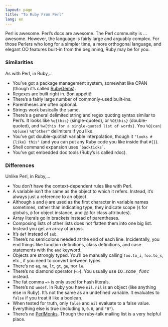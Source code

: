 ```yaml
---
layout: page
title: "To Ruby From Perl"
lang: en
---
```


Perl is awesome. Perl’s docs are awesome. The Perl community is …
awesome. However, the language is fairly large and arguably complex. For
those Perlers who long for a simpler time, a more orthogonal language,
and elegant OO features built-in from the beginning, Ruby may be for
you.

### Similarities

As with Perl, in Ruby,...

* You’ve got a package management system, somewhat like CPAN (though
  it’s called [RubyGems][1]).
* Regexes are built right in. Bon appétit!
* There’s a fairly large number of commonly-used built-ins.
* Parentheses are often optional.
* Strings work basically the same.
* There’s a general delimited string and regex quoting syntax similar to
  Perl’s. It looks like `%q{this}` (single-quoted), or
  `%Q{this}` (double-quoted), and `%w{this for a single-quoted list of words}`.
  You `%Q|can|` `%Q(use)` `%Q^other^` delimiters if you like.
* You’ve got double-quotish variable interpolation, though it `"looks
  #{like} this"` (and you can put any Ruby code you like inside that
  `#{}`).
* Shell command expansion uses `` `backticks` ``.
* You’ve got embedded doc tools (Ruby’s is called rdoc).

### Differences

Unlike Perl, in Ruby,...

* You don’t have the context-dependent rules like with Perl.
* A variable isn’t the same as the object to which it refers. Instead,
  it’s always just a reference to an object.
* Although `$` and `@` are used as the first character in
  variable names sometimes, rather than indicating type, they indicate
  scope (`$` for globals, `@` for object instance, and
  `@@` for class attributes).
* Array literals go in brackets instead of parentheses.
* Composing lists of other lists does not flatten them into one big
  list. Instead you get an array of arrays.
* It’s `def` instead of `sub`.
* There’s no semicolons needed at the end of each line. Incidentally,
  you end things like function definitions, class definitions, and case
  statements with the `end` keyword.
* Objects are strongly typed. You’ll be manually calling `foo.to_i`,
  `foo.to_s`, etc., if you need to convert between types.
* There’s no `eq`, `ne`, `lt`, `gt`, `ge`, nor `le`.
* There’s no diamond operator (`<>`).
  You usually use <tt>IO.*some\_func*</tt> instead.
* The fat comma `=>` is only used for hash literals.
* There’s no `undef`. In Ruby you have `nil`. `nil` is an object (like
  anything else in Ruby). It’s not the same as an undefined variable. It
  evaluates to `false` if you treat it like a boolean.
* When tested for truth, only `false` and `nil` evaluate to a false
  value. Everything else is true (including `0`, `0.0`, and `"0"`).
* There’s no [PerlMonks][2]. Though the ruby-talk mailing list is a very
  helpful place.



[1]: http://guides.rubygems.org
[2]: http://www.perlmonks.org/
